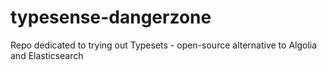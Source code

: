 # typesense-dangerzone
Repo dedicated to trying out Typesets - open-source alternative to Algolia and Elasticsearch
